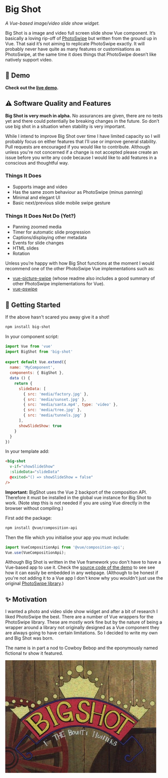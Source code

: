 # Big Shot
_A Vue-based image/video slide show widget._

Big Shot is a image and video full screen slide show Vue component.  It’s basically a loving rip-off of [PhotoSwipe](https://photoswipe.com/) but written from the ground up in Vue. That said it’s not aiming to replicate PhotoSwipe exactly. It will probably never have quite as many features or customisations as PhotoSwipe, at the same time it does things that PhotoSwipe doesn’t like natively support video.

## 🎪 Demo
**Check out the [live demo](https://big-shot-demo.glitch.me/).**

## ⚠️ Software Quality and Features
**Big Shot is very much in alpha.** No assurances are given, there are no tests yet and there could potentially be breaking changes in the future. So don’t use big shot in a situation when stability is very important.

While I intend to improve Big Shot over time I have limited capacity so I will probably focus on either features that I’ll use or improve general stability. Pull requests are encouraged if you would like to contribute. Although unless you're not concerned if a change is not accepted please create an issue before you write any code because I would like to add features in a conscious and thoughtful way.

### Things It Does
- Supports image and video
- Has the same zoom behaviour as PhotoSwipe (minus panning)
- Minimal and elegant UI
- Basic next/previous slide mobile swipe gesture

### Things It Does Not Do (Yet?)
- Panning zoomed media
- Timer for automatic slide progression
- Captions/displaying other metadata 
- Events for slide changes
- HTML slides
- Rotation

Unless you’re happy with how Big Shot functions at the moment I would recommend one of the other PhotoSwipe Vue implementations such as:
- [vue-picture-swipe](https://www.npmjs.com/package/vue-picture-swipe) (whose readme also includes a good summary of other PhotoSwipe implementations for Vue).
- [vue-pswipe](https://www.npmjs.com/package/vue-pswipe)

## 🚀 Getting Started
If the above hasn't scared you away give it a shot!

```bash
npm install big-shot
```
In your component script:
```javascript
import Vue from 'vue'
import BigShot from 'big-shot'

export default Vue.extend({
  name: 'MyComponent',
  components: { BigShot },
  data () {
    return {
      slideData: [
        { src: 'media/factory.jpg' },
        { src: 'media/sunset.jpg' },
        { src: 'media/santa.mp4', type: 'video' },
        { src: 'media/tree.jpg' },
        { src: 'media/tunnels.jpg' }
      ],
      showSlideShow: true
    }
  }
})
```

In your template add:
```html
<big-shot
  v-if="showSlideShow"
  :slideData="slideData"
  @exited="() => showSlideShow = false"
/>
```

**Important:** BigShot uses the Vue 2 backport of the composition API. Therefore it must be installed in the global vue instance for Big Shot to work. (Note step this is not needed if you are using Vue directly in the browser without compiling.)

First add the package:
```bash
npm install @vue/composition-api
```

Then the file which you initialise your app you must include:
```javascript
import VueCompositionApi from '@vue/composition-api';
Vue.use(VueCompositionApi);
```

Although Big Shot is written in the Vue framework you don't have to have a Vue-based app to use it. Check the [source code of the demo](https://glitch.com/edit/#!/big-shot-demo) to see see how it can easily be embedded in any webpage. (Although to be honest if you're not adding it to a Vue app I don't know why you wouldn't just use the original [PhotoSwipe library](https://photoswipe.com/).)


## ✨ Motivation
I wanted a photo and video slide show widget and after a bit of research I liked PhotoSwipe the best. There are a number of Vue wrappers for the PhotoSwipe library. These are mostly work fine but by the nature of being a wrapper around a library not originally designed as a Vue component they are always going to have certain limitations. So I decided to write my own and Big Shot was born.

The name is in part a nod to Cowboy Bebop and the eponymously named fictional tv show it featured.

![Logo of the tv-show-inside-a-tv-show Big Shot](src/assets/cowboy-bebop_bigshot.jpg)